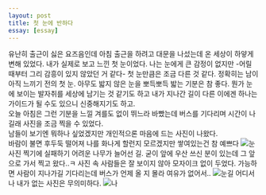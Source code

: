 ```yaml
---
layout: post
title: 첫 눈에 반하다 
essay: [essay]
---
```

유난히 출근이 싫은 요즈음인데 아침 출근을 하려고 대문을 나섰는데 온 세상이 하얗게 변해 있었다. 내가 실제로 보고 느낀 첫 눈이었다. 나는 눈에게 큰 감정이 없지만 -어릴 때부터 그리 감흥이 있지 않았던 거 같다- 첫 눈만큼은 조금 다른 것 같다. 정확히는 남이 아직 느끼기 전의 첫 눈. 아무도 밟지 않은 눈을 뽀득뽀득 밟는 기분은 참 좋다. 뭔가 눈에 보이는 발자취를 세상에 남기는 것 같기도 하고 내가 지나간 길이 다른 이에겐 하나는 가이드가 될 수도 있으니 신중해지기도 하고.    
오늘 아침은 그런 기분을 느낄 겨를도 없이 뛰느라 바빴는데 버스를 기다리며 시간이 나길래 사진을 조금 찍을 수 있었다.    
남들이 보기엔 뭐하나 싶었겠지만 개인적으론 마음에 드는 사진이 나왔다.   
바람이 불면 후두둑 떨어져 나를 화나게 할런지 모르겠지만 쌓여있는건 참 예쁘다
![눈](http://lh3.googleusercontent.com/-3pZc0olvTyo/Vl92tngtuHI/AAAAAAAAAdk/9MJKzDFajs4/s1280/upload_-1.jpg) 
사진 찍기에 실패하기 어려운 나무가 늘어선 길. 굳이 앞에 우산 쓰신 분이 있는데 그 앞으로 가서 찍고 왔다..ㅋ 사진 속 사람들은 잘 보이지 않아 모자이크 없이 두었다. 가능하면 사람이 지나가길 기다리는데 버스가 언제 올 지 몰라 여유가 없어서..
![눈길](http://lh3.googleusercontent.com/-UOho41cAHbU/Vl92rRbMLLI/AAAAAAAAAdY/a-akGgpp6zQ/s1280/upload_-1.jpg)
어디서나 내가 없는 사진은 무의미하다. 
![나](http://lh3.googleusercontent.com/-vBHQpYmoEv4/Vl92sd_HwQI/AAAAAAAAAdo/O2JIwnO3tKk/s1280/upload_-1.jpg)